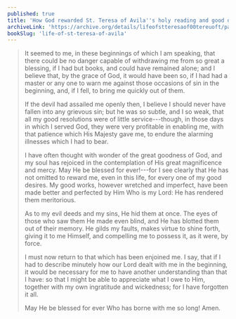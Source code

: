 ```yaml
---
published: true
title: 'How God rewarded St. Teresa of Avila''s holy reading and good desires in the beginning of her devout life'
archiveLink: 'https://archive.org/details/lifeofstteresaof00tereuoft/page/23?view=theater'
bookSlug: 'life-of-st-teresa-of-avila'
---
```


> It seemed to me, in these beginnings of which I am speaking, that there could be no danger capable of withdrawing me from so great a blessing, if I had but books, and could have remained alone; and I believe that, by the grace of God, it would have been so, if I had had a master or any one to warn me against those occasions of sin in the beginning, and, if I fell, to bring me quickly out of them.
>
> If the devil had assailed me openly then, I believe I should never have fallen into any grievous sin; but he was so subtle, and I so weak, that all my good resolutions were of little service---though, in those days in which I served God, they were very profitable in enabling me, with that patience which His Majesty gave me, to endure the alarming illnesses which I had to bear.
>
> I have often thought with wonder of the great goodness of God, and my soul has rejoiced in the contemplation of His great magnificence and mercy. May He be blessed for ever!---for I see clearly that He has not omitted to reward me, even in this life, for every one of my good desires. My good works, however wretched and imperfect, have been made better and perfected by Him Who is my Lord: He has rendered them meritorious.
>
> As to my evil deeds and my sins, He hid them at once. The eyes of those who saw them He made even blind, and He has blotted them out of their memory. He gilds my faults, makes virtue to shine forth, giving it to me Himself, and compelling me to possess it, as it were, by force.
>
> I must now return to that which has been enjoined me. I say, that if I had to describe minutely how our Lord dealt with me in the beginning, it would be necessary for me to have another understanding than that I have: so that I might be able to appreciate what I owe to Him, together with my own ingratitude and wickedness; for I have forgotten it all.
>
> May He be blessed for ever Who has borne with me so long! Amen.
